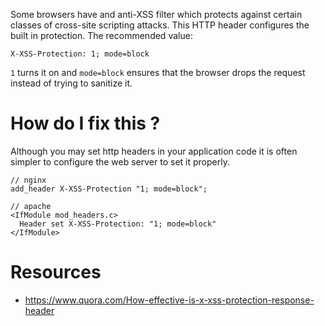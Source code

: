 Some browsers have and anti-XSS filter which protects against certain classes of cross-site scripting attacks. 
This HTTP header configures the built in protection.
The recommended value:

```
X-XSS-Protection: 1; mode=block
```
`1` turns it on and `mode=block` ensures that the browser drops the request instead of trying to sanitize it.

# How do I fix this ?

Although you may set http headers in your application code it is often simpler to configure the web server to set it properly.

```
// nginx
add_header X-XSS-Protection "1; mode=block";

// apache
<IfModule mod_headers.c>
  Header set X-XSS-Protection: "1; mode=block"
</IfModule>

```

# Resources

* https://www.quora.com/How-effective-is-x-xss-protection-response-header
